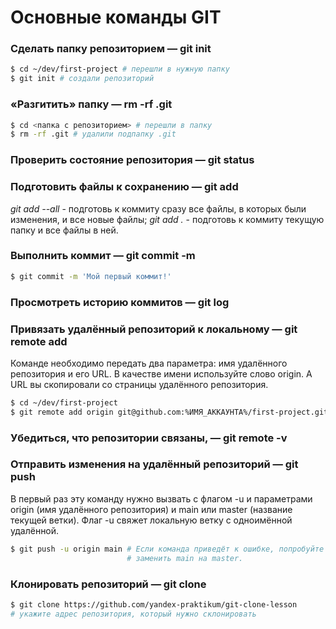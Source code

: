 # Основные команды GIT  

### Сделать папку репозиторием — git init  
```bash
$ cd ~/dev/first-project # перешли в нужную папку
$ git init # создали репозиторий 
```  
### «Разгитить» папку — rm -rf .git  
```bash
$ cd <папка с репозиторием> # перешли в папку
$ rm -rf .git # удалили подпапку .git
```  
### Проверить состояние репозитория — git status  

### Подготовить файлы к сохранению — git add 
*git add --all* - подготовь к коммиту сразу все файлы, в которых были изменения, и все новые файлы;
*git add .* - подготовь к коммиту текущую папку и все файлы в ней. 

### Выполнить коммит — git commit -m  
```bash
$ git commit -m 'Мой первый коммит!' 
```  

### Просмотреть историю коммитов — git log  

### Привязать удалённый репозиторий к локальному — git remote add  
Команде необходимо передать два параметра: имя удалённого репозитория и его URL. В качестве имени используйте слово origin. А URL вы скопировали со страницы удалённого репозитория.  
```bash
$ cd ~/dev/first-project
$ git remote add origin git@github.com:%ИМЯ_АККАУНТА%/first-project.git
```  

### Убедиться, что репозитории связаны, — git remote -v  

### Отправить изменения на удалённый репозиторий — git push  
В первый раз эту команду нужно вызвать с флагом -u и параметрами origin (имя удалённого репозитория) и main или master (название текущей ветки). Флаг -u свяжет локальную ветку с одноимённой удалённой.   
```bash
$ git push -u origin main # Если команда приведёт к ошибке, попробуйте 
                          # заменить main на master.
```   
### Клонировать репозиторий — git clone  
```bash
$ git clone https://github.com/yandex-praktikum/git-clone-lesson
# укажите адрес репозитория, который нужно склонировать 
```


